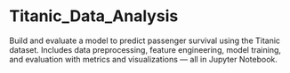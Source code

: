 # Titanic_Data_Analysis
Build and evaluate a model to predict passenger survival using the Titanic dataset. Includes data preprocessing, feature engineering, model training, and evaluation with metrics and visualizations — all in Jupyter Notebook.
